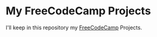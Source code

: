 # My FreeCodeCamp Projects

I'll keep in this repository my [FreeCodeCamp](http://freecodecamp.com)
Projects.
